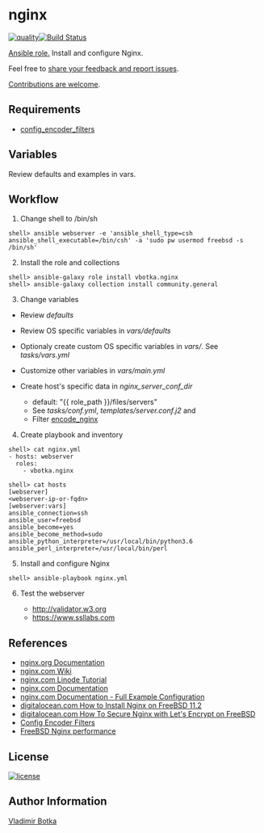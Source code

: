 # nginx

[![quality](https://img.shields.io/ansible/quality/27910)](https://galaxy.ansible.com/vbotka/nginx)[![Build Status](https://travis-ci.org/vbotka/ansible-nginx.svg?branch=master)](https://travis-ci.org/vbotka/ansible-nginx)

[Ansible role.](https://galaxy.ansible.com/vbotka/nginx/) Install and configure Nginx.

Feel free to [share your feedback and report issues](https://github.com/vbotka/ansible-nginx/issues).

[Contributions are welcome](https://github.com/firstcontributions/first-contributions).


## Requirements

- [config_encoder_filters](https://galaxy.ansible.com/jtyr/config_encoder_filters)


## Variables

Review defaults and examples in vars.


## Workflow

1) Change shell to /bin/sh

```
shell> ansible webserver -e 'ansible_shell_type=csh ansible_shell_executable=/bin/csh' -a 'sudo pw usermod freebsd -s /bin/sh'
```

2) Install the role and collections

```
shell> ansible-galaxy role install vbotka.nginx
shell> ansible-galaxy collection install community.general
```

3) Change variables

- Review *defaults*

- Review OS specific variables in *vars/defaults*

- Optionaly create custom OS specific variables in *vars/*. See *tasks/vars.yml*

- Customize other variables in *vars/main.yml*

- Create host's specific data in *nginx_server_conf_dir*

  - default: "{{ role_path }}/files/servers"
  - See *tasks/conf.yml*, *templates/server.conf.j2* and
  - Filter [encode_nginx](https://github.com/jtyr/ansible-config_encoder_filters#encode_nginx)

4) Create playbook and inventory

```
shell> cat nginx.yml
- hosts: webserver
  roles:
    - vbotka.nginx
```

```
shell> cat hosts
[webserver]
<webserver-ip-or-fqdn>
[webserver:vars]
ansible_connection=ssh
ansible_user=freebsd
ansible_become=yes
ansible_become_method=sudo
ansible_python_interpreter=/usr/local/bin/python3.6
ansible_perl_interpreter=/usr/local/bin/perl
```

5) Install and configure Nginx

```
shell> ansible-playbook nginx.yml
```

6) Test the webserver

   - http://validator.w3.org
   - https://www.ssllabs.com
		

## References

- [nginx.org Documentation](http://nginx.org/en/docs/)
- [nginx.com Wiki](https://www.nginx.com/resources/wiki/)
- [nginx.com Linode Tutorial](https://www.linode.com/docs/web-servers/nginx/)
- [nginx.com Documentation](https://docs.nginx.com/)
- [nginx.com Documentation - Full Example Configuration](https://www.nginx.com/resources/wiki/start/topics/examples/full/)
- [digitalocean.com How to Install Nginx on FreeBSD 11.2](https://www.digitalocean.com/community/tutorials/how-to-install-nginx-freebsd-11-2)
- [digitalocean.com How To Secure Nginx with Let's Encrypt on FreeBSD](https://www.digitalocean.com/community/tutorials/how-to-secure-nginx-letsencrypt-freebsd)
- [Config Encoder Filters](https://github.com/jtyr/ansible-config_encoder_filters)
- [FreeBSD Nginx performance](https://devinteske.com/wp/freebsd-nginx-performance/)


## License

[![license](https://img.shields.io/badge/license-BSD-red.svg)](https://www.freebsd.org/doc/en/articles/bsdl-gpl/article.html)


## Author Information

[Vladimir Botka](https://botka.link)
